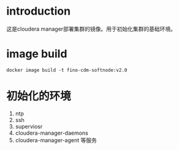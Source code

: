 # introduction
这是cloudera manager部署集群的镜像。用于初始化集群的基础环境。

# image build
```shell
docker image build -t fino-cdm-softnode:v2.0
```

# 初始化的环境  
1. ntp
2. ssh
3. superviosr
4. cloudera-manager-daemons
5. cloudera-manager-agent
等服务